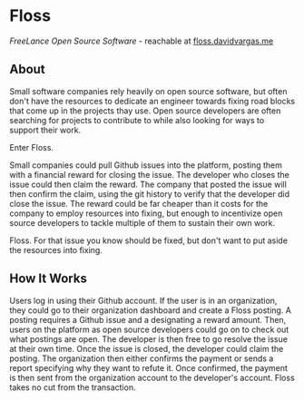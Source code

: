 # Floss

_FreeLance Open Source Software_ - reachable at [floss.davidvargas.me](https://floss.davidvargas.me)

## About

Small software companies rely heavily on open source software, but often don't have the resources to dedicate an engineer towards fixing road blocks that come up in the projects thay use. Open source developers are often searching for projects to contribute to while also looking for ways to support their work. 

Enter Floss.

Small companies could pull Github issues into the platform, posting them with a financial reward for closing the issue. The developer who closes the issue could then claim the reward. The company that posted the issue will then confirm the claim, using the git history to verify that the developer did close the issue. The reward could be far cheaper than it costs for the company to employ resources into fixing, but enough to incentivize open source developers to tackle multiple of them to sustain their own work.

Floss. For that issue you know should be fixed, but don't want to put aside the resources into fixing.

## How It Works

Users log in using their Github account. If the user is in an organization, they could go to their organization dashboard and create a Floss posting. A posting requires a Github issue and a designating a reward amount. Then, users on the platform as open source developers could go on to check out what postings are open. The developer is then free to go resolve the issue at their own time. Once the issue is closed, the developer could claim the posting. The organization then either confirms the payment or sends a report specifying why they want to refute it. Once confirmed, the payment is then sent from the organization account to the developer's account. Floss takes no cut from the transaction.
